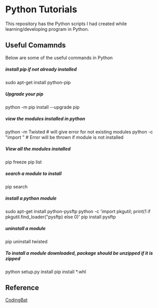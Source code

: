 # Python Tutorials
This repository has the Python scripts I had created while learning/developing program in Python.


## Useful Comamnds
Below are some of the useful commands in Python

##### install pip if not already installed
sudo apt-get install python-pip

##### Upgrade your pip
python -m pip install --upgrade pip

##### view the modules installed in python
python -m Twisted # will give error for not existing modules
python -c "import <module>" # Error will be thrown if module is not installed

##### View all the modules installed
pip freeze
pip list

##### search a module to install
pip search <module>


##### install a python module
sudo apt-get install python-pysftp
python -c 'import pkgutil; print(1 if pkgutil.find_loader("pysftp) else 0)'
pip install pysftp

##### uninstall a module
pip uninstall twisted

##### To install a module downloaded, package should be unzipped if it is zipped
python setup.py install
pip install *.whl

## Reference
[CodingBat](https://codingbat.com/python)